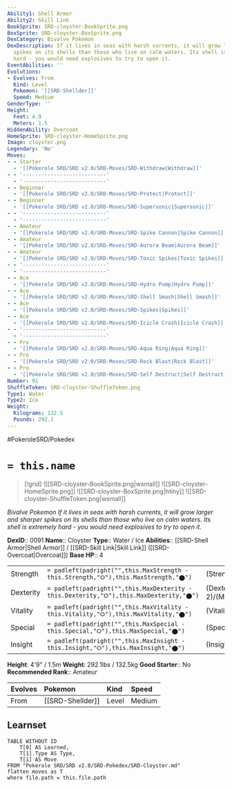 ```yaml
---
Ability1: Shell Armor
Ability2: Skill Link
BookSprite: SRD-cloyster-BookSprite.png
BoxSprite: SRD-cloyster-BoxSprite.png
DexCategory: Bivalve Pokemon
DexDescription: If it lives in seas with harsh currents, it will grow larger and sharper
  spikes on its shells than those who live on calm waters. Its shell is extremely
  hard - you would need explosives to try to open it.
EventAbilities: ''
Evolutions:
- Evolves: From
  Kind: Level
  Pokemon: '[[SRD-Shellder]]'
  Speed: Medium
GenderType: ''
Height:
  Feet: 4.9
  Meters: 1.5
HiddenAbility: Overcoat
HomeSprite: SRD-cloyster-HomeSprite.png
Image: cloyster.png
Legendary: 'No'
Moves:
- - Starter
  - '[[Pokerole SRD/SRD v2.0/SRD-Moves/SRD-Withdraw|Withdraw]]'
- - '---------------------------'
  - '---------------------------'
- - Beginner
  - '[[Pokerole SRD/SRD v2.0/SRD-Moves/SRD-Protect|Protect]]'
- - Beginner
  - '[[Pokerole SRD/SRD v2.0/SRD-Moves/SRD-Supersonic|Supersonic]]'
- - '---------------------------'
  - '---------------------------'
- - Amateur
  - '[[Pokerole SRD/SRD v2.0/SRD-Moves/SRD-Spike Cannon|Spike Cannon]]'
- - Amateur
  - '[[Pokerole SRD/SRD v2.0/SRD-Moves/SRD-Aurora Beam|Aurora Beam]]'
- - Amateur
  - '[[Pokerole SRD/SRD v2.0/SRD-Moves/SRD-Toxic Spikes|Toxic Spikes]]'
- - '---------------------------'
  - '---------------------------'
- - Ace
  - '[[Pokerole SRD/SRD v2.0/SRD-Moves/SRD-Hydro Pump|Hydro Pump]]'
- - Ace
  - '[[Pokerole SRD/SRD v2.0/SRD-Moves/SRD-Shell Smash|Shell Smash]]'
- - Ace
  - '[[Pokerole SRD/SRD v2.0/SRD-Moves/SRD-Spikes|Spikes]]'
- - Ace
  - '[[Pokerole SRD/SRD v2.0/SRD-Moves/SRD-Icicle Crash|Icicle Crash]]'
- - '---------------------------'
  - '---------------------------'
- - Pro
  - '[[Pokerole SRD/SRD v2.0/SRD-Moves/SRD-Aqua Ring|Aqua Ring]]'
- - Pro
  - '[[Pokerole SRD/SRD v2.0/SRD-Moves/SRD-Rock Blast|Rock Blast]]'
- - Pro
  - '[[Pokerole SRD/SRD v2.0/SRD-Moves/SRD-Self Destruct|Self Destruct]]'
Number: 91
ShuffleToken: SRD-cloyster-ShuffleToken.png
Type1: Water
Type2: Ice
Weight:
  Kilograms: 132.5
  Pounds: 292.1
---
```


#PokeroleSRD/Pokedex

# `= this.name`

> [!grid]
> ![[SRD-cloyster-BookSprite.png|wsmall]]
> ![[SRD-cloyster-HomeSprite.png]]
> ![[SRD-cloyster-BoxSprite.png|htiny]]
> ![[SRD-cloyster-ShuffleToken.png|wsmall]]


*Bivalve Pokemon*
*If it lives in seas with harsh currents, it will grow larger and sharper spikes on its shells than those who live on calm waters. Its shell is extremely hard - you would need explosives to try to open it.*

**DexID**:: 0091
**Name**:: Cloyster
**Type**:: Water / Ice
**Abilities**:: [[SRD-Shell Armor|Shell Armor]] / [[SRD-Skill Link|Skill Link]] ([[SRD-Overcoat|Overcoat]])
**Base HP**:: 4

|           |                                                                                        |                                          |
| --------- | -------------------------------------------------------------------------------------- | ---------------------------------------- |
| Strength  | `= padleft(padright("",this.MaxStrength - this.Strength,"⭘"),this.MaxStrength,"⬤")`    | (Strength::3)/(MaxStrength::6)   |
| Dexterity | `= padleft(padright("",this.MaxDexterity - this.Dexterity,"⭘"),this.MaxDexterity,"⬤")` | (Dexterity:: 2)/(MaxDexterity::5) |
| Vitality  | `= padleft(padright("",this.MaxVitality - this.Vitality,"⭘"),this.MaxVitality,"⬤")`    | (Vitality::4)/(MaxVitality::9)   |
| Special   | `= padleft(padright("",this.MaxSpecial - this.Special,"⭘"),this.MaxSpecial,"⬤")`       | (Special::2)/(MaxSpecial::5)     |
| Insight   | `= padleft(padright("",this.MaxInsight - this.Insight,"⭘"),this.MaxInsight,"⬤")`       | (Insight::2)/(MaxInsight::4)     |

**Height**: 4'9" / 1.5m
**Weight**: 292.1lbs / 132.5kg
**Good Starter**:: No
**Recommended Rank**:: Amateur

| Evolves   | Pokemon          | Kind   | Speed   |
|:----------|:-----------------|:-------|:--------|
| From      | [[SRD-Shellder]] | Level  | Medium  |

## Learnset

```dataview
TABLE WITHOUT ID
    T[0] AS Learned,
    T[1].Type AS Type,
    T[1] AS Move
FROM "Pokerole SRD/SRD v2.0/SRD-Pokedex/SRD-Cloyster.md"
flatten moves as T
where file.path = this.file.path
```
